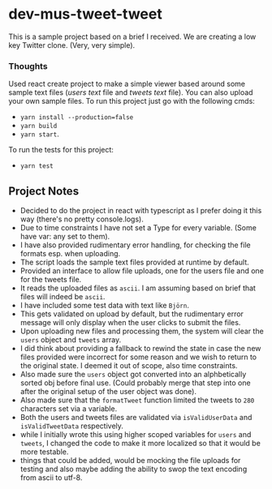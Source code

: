 # dev-mus-tweet-tweet
This is a sample project based on a brief I received.
We are creating a low key Twitter clone. (Very, very simple).

### **Thoughts**
Used react create project to make a simple viewer based around some sample text files (*users text* file and *tweets text* file). You can also upload your own sample files.
To run this project just go with the following cmds:
- `yarn install --production=false`
- `yarn build`
- `yarn start`.

To run the tests for this project:
- `yarn test`

## Project Notes
- Decided to do the project in react with typescript as I prefer doing it this way (there's no pretty console.logs).
- Due to time constraints I have not set a Type for every variable. (Some have var: any set to them).
- I have also provided rudimentary error handling, for checking the file formats esp. when uploading.
- The script loads the sample text files provided at runtime by default.
- Provided an interface to allow file uploads, one for the users file and one for the tweets file.
- It reads the uploaded files as `ascii`. I am assuming based on brief that files will indeed be `ascii`.
- I have included some test data with text like `Björn`.
- This gets validated on upload by default, but the rudimentary error message will only display when the user clicks to submit the files.
- Upon uploading new files and processing them, the system will clear the `users` object and `tweets` array.
- I did think about providing a fallback to rewind the state in case the new files provided were incorrect for some reason and we wish to return to the original state. I deemed it out of scope, also time constraints.
- Also made sure the `users` object got converted into an alphbetically sorted obj before final use. (Could probably merge that step into one after the original setup of the user object was done).
- Also made sure that the `formatTweet` function limited the tweets to `280` characters set via a variable.
- Both the users and tweets files are validated via `isValidUserData` and `isValidTweetData` respectively.
- while I initially wrote this using higher scoped variables for `users` and `tweets`, I changed the code to make it more localized so that it would be more testable.
- things that could be added, would be mocking the file uploads for testing and also maybe adding the ability to swop the text encoding from ascii to utf-8.